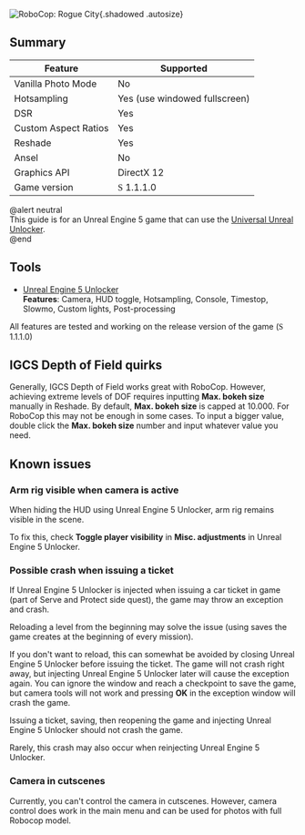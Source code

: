 ![RoboCop: Rogue City](Images\robocop_rogue_city_header.png "Shot by Dogmod"){.shadowed .autosize}
## Summary
Feature | Supported
--|--
Vanilla Photo Mode | No
Hotsampling | Yes (use windowed fullscreen)
DSR | Yes
Custom Aspect Ratios | Yes  
Reshade | Yes
Ansel | No
Graphics API | DirectX 12
Game version |  <font face="Stores">S</font> 1.1.1.0

@alert neutral  
This guide is for an Unreal Engine 5 game that can use the [Universal Unreal Unlocker](https://opm.fransbouma.com/uuuv5.htm).  
@end

## Tools

* [Unreal Engine 5 Unlocker](https://opm.fransbouma.com/uuuv5.htm)  
**Features**: Camera, HUD toggle, Hotsampling, Console, Timestop, Slowmo, Custom lights, Post-processing 

All features are tested and working on the release version of the game (<font face="Stores">S</font> 1.1.1.0)

## IGCS Depth of Field quirks

Generally, IGCS Depth of Field works great with RoboCop. However, achieving extreme levels of DOF requires inputting 
**Max. bokeh size** manually in Reshade. By default, **Max. bokeh size** is capped at 10.000. For RoboCop this 
may not be enough in some cases. To input a bigger value, double click the **Max. bokeh size** number and input whatever
value you need. 

## Known issues

### Arm rig visible when camera is active

When hiding the HUD using Unreal Engine 5 Unlocker, arm rig remains visible in the scene.

To fix this, check **Toggle player visibility** in **Misc. adjustments** in Unreal Engine 5 Unlocker.

### Possible crash when issuing a ticket

If Unreal Engine 5 Unlocker is injected when issuing a car ticket in game (part of Serve and Protect side quest),
the game may throw an exception and crash.

Reloading a level from the beginning may solve the issue (using saves the game creates at the beginning of every mission).

If you don't want to reload, this can somewhat be avoided by closing Unreal Engine 5 Unlocker before issuing the ticket. 
The game will not crash right away, but injecting Unreal Engine 5 Unlocker later will cause the exception again. You can ignore the window and reach
a checkpoint to save the game, but camera tools will not work and pressing **OK** in the exception window will crash the game.

Issuing a ticket, saving, then reopening the game and injecting Unreal Engine 5 Unlocker should not crash the game.

Rarely, this crash may also occur when reinjecting Unreal Engine 5 Unlocker.

### Camera in cutscenes

Currently, you can't control the camera in cutscenes. However, camera control does work in the main menu 
and can be used for photos with full Robocop model.
